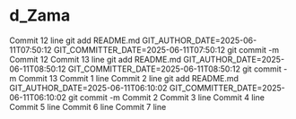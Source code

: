 # d_Zama
Commit 12 line git add README.md GIT_AUTHOR_DATE=2025-06-11T07:50:12 GIT_COMMITTER_DATE=2025-06-11T07:50:12 git commit -m Commit 12
Commit 13 line git add README.md GIT_AUTHOR_DATE=2025-06-11T08:50:12 GIT_COMMITTER_DATE=2025-06-11T08:50:12 git commit -m Commit 13
Commit 1 line
Commit 2 line git add README.md GIT_AUTHOR_DATE=2025-06-11T06:10:02 GIT_COMMITTER_DATE=2025-06-11T06:10:02 git commit -m Commit 2
Commit 3 line 
Commit 4 line
Commit 5 line
Commit 6 line
Commit 7 line

